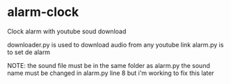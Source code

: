 # alarm-clock
Clock alarm with youtube soud download

downloader.py is used to download audio from any youtube link
alarm.py is to set de alarm

NOTE:
the sound file must be in the same folder as alarm.py
the sound name must be changed in alarm.py line 8 but i'm working to fix this later
